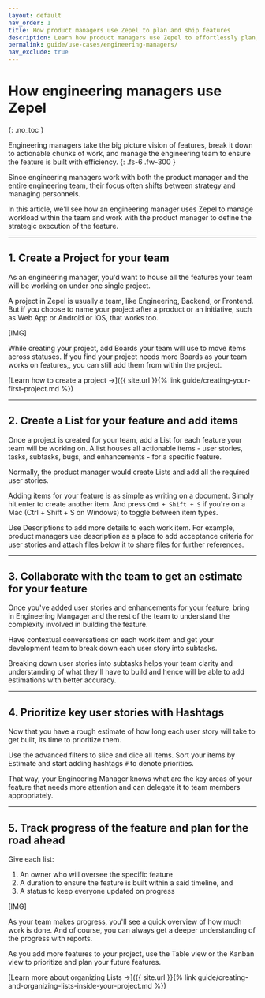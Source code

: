 ```yaml
---
layout: default
nav_order: 1
title: How product managers use Zepel to plan and ship features
description: Learn how product managers use Zepel to effortlessly plan, prioritize, and work with multiple teams to ship quality features on time.
permalink: guide/use-cases/engineering-managers/
nav_exclude: true
---
```

# How engineering managers use Zepel
{: .no_toc }

Engineering managers take the big picture vision of features, break it down to actionable chunks of work, and manage the engineering team to ensure the feature is built with efficiency.
{: .fs-6 .fw-300 }

Since engineering managers work with both the product manager and the entire engineering team, their focus often shifts between strategy and managing personnels.

In this article, we'll see how an engineering manager uses Zepel to manage workload within the team and work with the product manager to define the strategic execution of the feature.

---

## 1. Create a Project for your team

As an engineering manager, you'd want to house all the features your team will be working on under one single project. 

A project in Zepel is usually a team, like Engineering, Backend, or Frontend. But if you choose to name your project after a product or an initiative, such as Web App or Android or iOS, that works too.

[IMG]

While creating your project, add Boards your team will use to move items across statuses. If you find your project needs more Boards as your team works on features,, you can still add them from within the project.

[Learn how to create a project ->]({{ site.url }}{% link guide/creating-your-first-project.md %})

---

## 2. Create a List for your feature and add items

Once a project is created for your team, add a List for each feature your team will be working on. A list houses all actionable items - user stories, tasks, subtasks, bugs, and enhancements - for a specific feature. 

Normally, the product manager would create Lists and add all the required user stories. 

Adding items for your feature is as simple as writing on a document. Simply hit enter to create another item. And press ```Cmd + Shift + S``` if you're on a Mac (Ctrl + Shift + S on Windows) to toggle between item types.

Use Descriptions to add more details to each work item. For example, product managers use description as a place to add acceptance criteria for user stories and attach files below it to share files for further references.

---

## 3. Collaborate with the team to get an estimate for your feature

Once you've added user stories and enhancements for your feature, bring in Engineering Mangager and the rest of the team to understand the complexity involved in building the feature.

Have contextual conversations on each work item and get your development team to break down each user story into subtasks.

Breaking down user stories into subtasks helps your team clarity and understanding of what they'll have to build and hence will be able to add estimations with better accuracy.

---

## 4. Prioritize key user stories with Hashtags

Now that you have a rough estimate of how long each user story will take to get built, its time to prioritize them.

Use the advanced filters to slice and dice all items. Sort your items by Estimate and start adding hashtags ```#``` to denote priorities.

That way, your Engineering Manager knows what are the key areas of your feature that needs more attention and can delegate it to team members appropriately.

---

## 5. Track progress of the feature and plan for the road ahead

Give each list: 
1. An owner who will oversee the specific feature 
2. A duration to ensure the feature is built within a said timeline, and
3. A status to keep everyone updated on progress

[IMG]

As your team makes progress, you'll see a quick overview of how much work is done. And of course, you can always get a deeper understanding of the progress with reports.

As you add more features to your project, use the Table view or the Kanban view to prioritize and plan your future features.

[Learn more about organizing Lists ->]({{ site.url }}{% link guide/creating-and-organizing-lists-inside-your-project.md %})